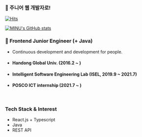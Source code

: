 ### 💪 주니어 웹 개발자로!

<!--
**newForinux/newForinux** is a ✨ _special_ ✨ repository because its `README.md` (this file) appears on your GitHub profile.

Here are some ideas to get you started:

- 🔭 I’m currently working on ...
- 🌱 I’m currently learning ...
- 👯 I’m looking to collaborate on ...
- 🤔 I’m looking for help with ...
- 💬 Ask me about ...
- 📫 How to reach me: ...
- 😄 Pronouns: ...
- ⚡ Fun fact: ...
-->
[![Hits](https://hits.seeyoufarm.com/api/count/incr/badge.svg?url=https%3A%2F%2Fgithub.com%2FnewForinux&count_bg=%2379C83D&title_bg=%23555555&icon=spring.svg&icon_color=%23E7E7E7&title=hits&edge_flat=false)](https://hits.seeyoufarm.com)

[![MINU's GitHub stats](https://github-readme-stats.vercel.app/api?username=newForinux&count_private=true&theme=react&show_icons=true)](https://github.com/anuraghazra/github-readme-stats)


### 🎀 Frontend Junior Engineer (+ Java)
- Continuous development and development for people.
- #### Handong Global Univ. (2016.2 ~ )
- #### Intelligent Software Engineering Lab (ISEL, 2019.9 ~ 2021.7)
- #### POSCO ICT internship (2021.7 ~ )

<br>

### Tech Stack & Interest
- React.js + Typescript
- Java
- REST API


